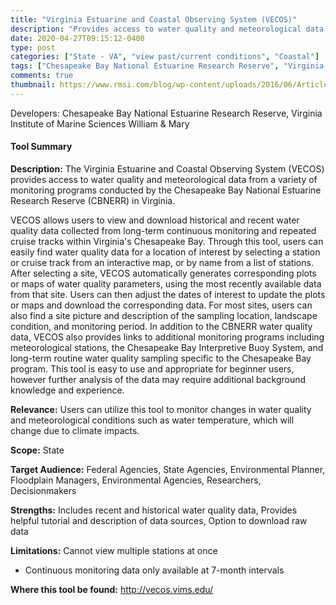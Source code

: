 ```yaml
---
title: "Virginia Estuarine and Coastal Observing System (VECOS)"
description: "Provides access to water quality and meteorological data from a variety of monitoring programs conducted by the Chesapeake Bay National Estuarine Research Reserve (CBNERR) in Virginia"
date: 2020-04-27T09:15:12-0400
type: post
categories: ["State - VA", "view past/current conditions", "Coastal"]
tags: ["Chesapeake Bay National Estuarine Research Reserve", "Virginia Institute of Marine Sciences William & Mary", "VA", "Federal Agencies", "State Agencies", "Environmental Planner", "Floodplain Managers", "Environmental Agencies", "Researchers", "Decisionmakers"]
comments: true
thumbnail: https://www.rmsi.com/blog/wp-content/uploads/2016/06/Article-04.jpg
---
```

Developers: Chesapeake Bay National Estuarine Research Reserve, Virginia Institute of Marine Sciences William & Mary

#### Tool Summary
**Description:** The Virginia Estuarine and Coastal Observing System (VECOS) provides access to water quality and meteorological data from a variety of monitoring programs conducted by the Chesapeake Bay National Estuarine Research Reserve (CBNERR) in Virginia. 

VECOS allows users to view and download historical and recent water quality data collected from long-term continuous monitoring and repeated cruise tracks within Virginia's Chesapeake Bay. Through this tool, users can easily find water quality data for a location of interest by selecting a station or cruise track from an interactive map, or by name from a list of stations. After selecting a site, VECOS automatically generates corresponding plots or maps of water quality parameters, using the most recently available data from that site. Users can then adjust the dates of interest to update the plots or maps and download the corresponding data. For most sites, users can also find a site picture and description of the sampling location, landscape condition, and monitoring period. In addition to the CBNERR water quality data, VECOS also provides links to additional monitoring programs including meteorological stations, the Chesapeake Bay Interpretive Buoy System, and long-term routine water quality sampling specific to the Chesapeake Bay program. This tool is easy to use and appropriate for beginner users, however further analysis of the data may require additional background knowledge and experience.

**Relevance:** Users can utilize this tool to monitor changes in  water quality and meteorological conditions such as water temperature, which will change due to climate impacts.

**Scope:** State

**Target Audience:** Federal Agencies, State Agencies, Environmental Planner, Floodplain Managers, Environmental Agencies, Researchers, Decisionmakers

**Strengths:** Includes recent and historical water quality data, Provides helpful tutorial and description of data sources, Option to download raw data

**Limitations:** Cannot view multiple stations at once
* Continuous monitoring data only available at 7-month intervals

**Where this tool be found:** http://vecos.vims.edu/

